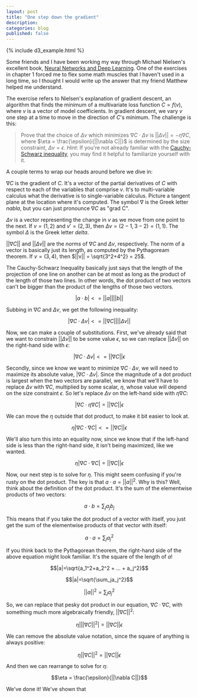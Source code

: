 ```yaml
---
layout: post
title: "One step down the gradient"
description: 
categories: blog
published: false
---
```


{% include d3_example.html %}

Some friends and I have been working my way through Michael Nielsen's excellent book, [Neural Networks and Deep Learning](http://neuralnetworksanddeeplearning.com/). One of the exercises in chapter 1 forced me to flex some math muscles that I haven't used in a long time, so I thought I would write up the answer that my friend Matthew helped me understand.

The exercise refers to Nielsen's explanation of gradient descent, an algorithm that finds the minimum of a multivariate loss function $C = f(v)$, where $v$ is a vector of model coefficients. In gradient descent, we vary $v$ one step at a time to move in the direction of $C$'s minimum. The challenge is this:

> Prove that the choice of $\Delta v$ which minimizes $\nabla C \cdot \Delta v$ is $||\Delta v|| = -\eta \nabla C$, where $\eta = \frac{\epsilon}{||\nabla C||}$ is determined by the size constraint, $\Delta v = \epsilon$. *Hint*: If you're not already familiar with the [Cauchy-Schwarz inequality](https://en.wikipedia.org/wiki/Cauchy%E2%80%93Schwarz_inequality), you may find it helpful to familiarize yourself with it.

A couple terms to wrap our heads around before we dive in:

$\nabla C$ is the gradient of $C$. It's a vector of the partial derivatives of $C$ with respect to each of the variables that comprise $v$. It's to multi-variable calculus what the derivative is to single-variable calculus. Picture a tangent plane at the location where it's computed. The symbol $\nabla$ is the Greek letter *nabla*, but you can just pronounce $\nabla C$ as "grad C".

$\Delta v$ is a vector representing the change in $v$ as we move from one point to the next. If $v = (1, 2)$ and $v' = (2, 3)$, then $\Delta v = (2-1, 3-2) = (1, 1)$. The symbol $\Delta$ is the Greek letter *delta*.

$||\nabla C||$ and $||\Delta v||$ are the *norms* of $\nabla C$ and $\Delta v$, respectively. The norm of a vector is basically just its length, as computed by the Pythagoream theorem. If $v = (3, 4)$, then $||v|| = \sqrt{3^2+4^2} = 25$.


The Cauchy-Schwarz Inequality basically just says that the length of the projection of one line on another can be at most as long as the product of the length of those two lines. In other words, the dot product of two vectors can't be bigger than the product of the lengths of those two vectors.

$$|a \cdot b| <= ||a||||b||$$

Subbing in $\nabla C$ and $\Delta v$, we get the following inequality:

$$|\nabla C \cdot \Delta v| <= ||\nabla C|| ||\Delta v||$$

Now, we can make a couple of substitutions. First, we've already said that we want to constrain $||\Delta v||$ to be some value $\epsilon$, so we can replace $||\Delta v||$ on the right-hand side with $\epsilon$:

$$|\nabla C \cdot \Delta v| <= ||\nabla C|| \epsilon$$

Secondly, since we know we want to minimize $\nabla C \cdot \Delta v$, we will need to maximize its absolute value, $|\nabla C \cdot \Delta v|$. Since the magnitude of a dot product is largest when the two vectors are parallel, we know that we'll have to replace $\Delta v$ with $\nabla C$, multiplied by some scalar, $\eta$, whose value will depend on the size constraint $\epsilon$. So let's replace $\Delta v$ on the left-hand side with $\eta \nabla C$:

$$|\nabla C \cdot \eta \nabla C| = ||\nabla C|| \epsilon$$

We can move the $\eta$ outside that dot product, to make it bit easier to look at.

$$\eta |\nabla C \cdot \nabla C| <= ||\nabla C|| \epsilon$$

We'll also turn this into an equality now, since we know that if the left-hand side is less than the right-hand side, it isn't being maximized, like we wanted.

$$\eta |\nabla C \cdot \nabla C| = ||\nabla C|| \epsilon$$

Now, our next step is to solve for $\eta$. This might seem confusing if you're rusty on the dot product. The key is that $a \cdot a = ||a||^2$. Why is this? Well, think about the definition of the dot product. It's the sum of the elementwise products of two vectors:

$$a \cdot b = \sum_ja_jb_j$$

This means that if you take the dot product of a vector with itself, you just get the sum of the elementwise products of that vector with itself:

$$a \cdot a = \sum_ja_j^2$$

If you think back to the Pythagorean theorem, the right-hand side of the above equation might look familiar. It's the square of the length of $a$!

$$|a|=\sqrt{a_1^2+a_2^2 + ... + a_j^2}$$

$$|a|=\sqrt{\sum_ja_j^2}$$

$$||a||^2=\sum_ja_j^2$$

So, we can replace that pesky dot product in our equation, $\nabla C \cdot \nabla C$, with something much more algebraically friendly, $||\nabla C||^2$:

$$\eta |||\nabla C||^2| = ||\nabla C|| \epsilon$$

We can remove the absolute value notation, since the square of anything is always positive:

$$\eta ||\nabla C||^2 = ||\nabla C|| \epsilon$$

And then we can rearrange to solve for $\eta$:

$$\eta = \frac{\epsilon}{||\nabla C||}$$

We've done it! We've shown that 